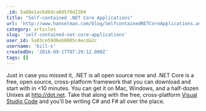 ```yaml
---
_id: 5a88e1acbd6dca0d5f0d2204
title: "Self-contained .NET Core Applications"
url: 'http://www.hanselman.com/blog/SelfcontainedNETCoreApplications.aspx'
category: articles
slug: 'self-contained-net-core-applications'
user_id: 5a83ce59d6eb0005c4ecda2c
username: 'bill-s'
createdOn: '2016-09-17T07:29:12.000Z'
tags: []
---
```


Just in case you missed it, .NET is all open source now and .NET Core is a free, open source, cross-platform framework that you can download and start with in &lt;10 minutes. You can get it on Mac, Windows, and a half-dozen Unixes at <a href="http://dot.net/">http://dot.net</a>. Take that along with the free, cross-platform <a href="http://code.visualstudio.com/">Visual Studio Code</a> and you'll be writing C# and F# all over the place.

